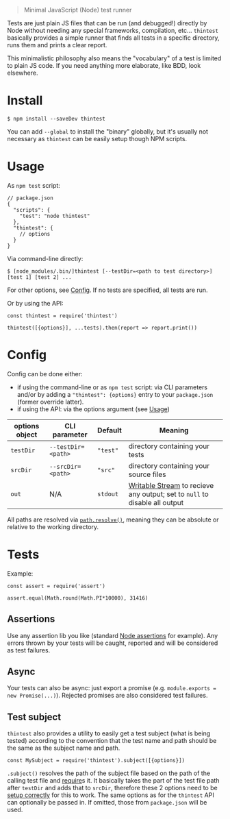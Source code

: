 > Minimal JavaScript (Node) test runner

Tests are just plain JS files that can be run (and debugged!) directly by Node without needing any special frameworks, compilation, etc...
`thintest` basically provides a simple runner that finds all tests in a specific directory, runs them and prints a clear report.

This minimalistic philosophy also means the "vocabulary" of a test is limited to plain JS code.
If you need anything more elaborate, like BDD, look elsewhere.

# Install

```
$ npm install --saveDev thintest
```
You can add ``--global`` to install the "binary" globally, but it's usually not necessary as `thintest` can be easily setup though NPM scripts.

# Usage

As `npm test` script:

```
// package.json
{
  "scripts": {
    "test": "node thintest"
  },
  "thintest": {
    // options
  }
}
```

Via command-line directly:
```
$ [node_modules/.bin/]thintest [--testDir=<path to test directory>] [test 1] [test 2] ... 
```
For other options, see [Config](#config). If no tests are specified, all tests are run.

Or by using the API:
```ecmascript 6
const thintest = require('thintest')

thintest([{options}], ...tests).then(report => report.print())
```

# Config

Config can be done either:

* if using the command-line or as `npm test` script: 
  via CLI parameters and/or by adding a `"thintest": {options}` entry to your `package.json` (former override latter).
* if using the API: via the options argument (see [Usage](#usage))

options object | CLI parameter      | Default  | Meaning
---------------|--------------------|----------|--------
`testDir`      | `--testDir=<path>` | `"test"` | directory containing your tests
`srcDir`       | `--srcDir=<path>`  | `"src"`  | directory containing your source files
`out`          | N/A                | `stdout` | [Writable Stream](https://nodejs.org/api/stream.html#stream_writable_streams) to recieve any output; set to `null` to disable all output

All paths are resolved via [`path.resolve()`](https://nodejs.org/api/path.html#path_path_resolve_paths), 
meaning they can be absolute or relative to the working directory.
 
# Tests

Example:

```ecmascript 6
const assert = require('assert')

assert.equal(Math.round(Math.PI*10000), 31416)
```

## Assertions

Use any assertion lib you like (standard [Node assertions](https://nodejs.org/api/assert.html) for example).
Any errors thrown by your tests will be caught, reported and will be considered as test failures.

## Async

Your tests can also be async: just export a promise (e.g. `module.exports = new Promise(...)`).
Rejected promises are also considered test failures.

## Test subject

`thintest` also provides a utility to easily get a test subject (what is being tested) according to the convention that 
the test name and path should be the same as the subject name and path.

```ecmascript 6
const MySubject = require('thintest').subject([{options}])
```
`.subject()` resolves the path of the subject file based on the path of the calling test file 
and [require](https://nodejs.org/api/globals.html#globals_require)s it.
It basically takes the part of the test file path after `testDir` and adds that to `srcDir`, therefore these 2 options 
need to be [setup correctly](#config) for this to work.
The same options as for the `thintest` API can optionally be passed in.
If omitted, those from `package.json` will be used.
